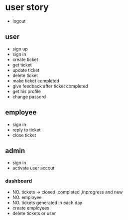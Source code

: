 # user story
- logout 
## user
- sign up
- sign in 
- create ticket
- get ticket 
- update ticket 
- delete ticket
- make ticket completed
- give feedback after ticket completed
- get his profile
- change passord
## employee
- sign in 
- reply to ticket
- close ticket
## admin
- sign in 
- activate user accout 
### dashboard
- NO. tickets -> closed ,completed ,inprogress and new
- NO. employee
- NO. tickets generated in each day 
- create employees
- delete tickets or user   
